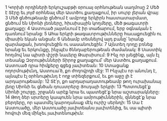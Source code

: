 1 Կորխի որդիների երկուշաբթի օրուայ օրհնութեան սաղմոսը
2 Մեծ է Տէրը եւ յոյժ օրհնեալ
մեր Աստծու քաղաքում,
իր սուրբ լերան վրայ:
3 Մեծ ցնծութեամբ ցնծում է ամբողջ երկիրն հաստատարմատ,
ցնծում են Սիոնի լեռները, հիւսիսային կողմերը,
մեծ թագաւորի քաղաքը:
4 Աստուած յայտնւում է իր տաճարում,
երբ օգնական է դառնում նրանց:
5 Ահա երկրի թագաւորութիւնները հաւաքուեցին
ու միասին եկան անցան:
6 Անձամբ տեսնելով այդ բանը՝ նրանք զարմացան,
խռովուեցին ու սասանուեցին:
7 Այնտեղ դողը բռնեց նրանց
եւ երկունքը, ինչպէս ծննդաբերութեան ժամանակ:
8 Սաստիկ հողմով նա պիտի փշրի նաւերը Թարսիսում:
9 Ինչ որ լսեցինք, այն էլ տեսանք
Զօրութիւնների Տիրոջ քաղաքում՝
մեր Աստծու քաղաքում.
Աստուած դրա հիմքերը գցեց յաւիտեան:
10 Ստացանք ողորմութիւնդ, Աստուա՛ծ, քո ժողովրդի մէջ:
11 Ինչպէս որ անունդ է,
այնպէս էլ օրհնութիւնդ է ողջ տիեզերքում,
եւ քո աջը լի է արդարութեամբ:
12 Տէ՛ր, քո արդարադատութեամբ թող ուրախանայ լեռը Սիոնի
եւ ցնծան դուստրերը Յուդայի երկրի:
13 Պտտուեցէ՛ք Սիոնի շուրջը,
շրջանն արէք նրա եւ պատեցէ՛ք նրա աշտարակները:
14 Թող ձեր սրտերը կապուեն նրա ամրութիւններին,
զննեցէ՛ք նրա բերդերը, որ պատմել կարողանաք մէկ ուրիշ սերնդի:
15 Սա է Աստուածը, մեր Աստուածը յաւիտեանս յաւիտենից, եւ սա պիտի հովուի մեզ մինչեւ յաւիտենութիւն:
